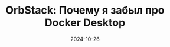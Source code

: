 ---
title: "OrbStack: Почему я забыл про Docker Desktop"
date: 2024-10-26
source_url: "https://habr.com/ru/articles/853720/"
---